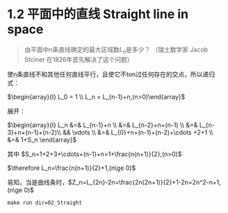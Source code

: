 # 1.2 平面中的直线 Straight line in space

> 由平面中n条直线确定的最大区域数$L_n$是多少？ （瑞士数学家 Jacob Stciner 在1826年首先解决了这个问题）

使n条直线不和其他任何直线平行，且使它不ton过任何存在的交点，所以递归式：

$\begin{array}{l} L_0 = 1 \\ L_n = L_{n-1}+n,(n>0)\end{array}$

展开：

$\begin{array}{l} L_n &=& L_{n-1}+n \\ &=& L_{n-2}+n+(n-1) \\ &=& L_{n-3}+n+(n-1)+(n-2)\\ && \vdots  \\ &=& L_{0}+n+(n-1)+(n-2)+\cdots +2+1 \\ &=& 1+S_n \end{array}$

其中 $S_n=1+2+3+\cdots+(n-1)+n=1+\frac{n(n+1)}{2},(n>0)$

$\therefore L_n=\frac{n(n+1)}{2}+1,(n\ge 0)$

易知，当是曲线条时，$Z_n=L_{2n}-2n=\frac{2n(2n+1)}{2}+1-2n=2n^2-n+1,(n\ge 0)$

`make run dir=02_Straight`
